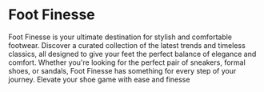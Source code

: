 # Foot Finesse
Foot Finesse is your ultimate destination for stylish and comfortable footwear. Discover a curated collection of the latest trends and timeless classics, all designed to give your feet the perfect balance of elegance and comfort. Whether you're looking for the perfect pair of sneakers, formal shoes, or sandals, Foot Finesse has something for every step of your journey. Elevate your shoe game with ease and finesse
